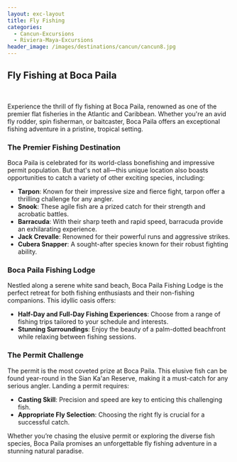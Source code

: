 ```yaml
---
layout: exc-layout
title: Fly Fishing 
categories:
  - Cancun-Excursions
  - Riviera-Maya-Excursions
header_image: /images/destinations/cancun/cancun8.jpg
---
```

## Fly Fishing at Boca Paila

&nbsp;

Experience the thrill of fly fishing at Boca Paila, renowned as one of the premier flat fisheries in the Atlantic and Caribbean. Whether you're an avid fly rodder, spin fisherman, or baitcaster, Boca Paila offers an exceptional fishing adventure in a pristine, tropical setting.

### The Premier Fishing Destination

Boca Paila is celebrated for its world-class bonefishing and impressive permit population. But that's not all—this unique location also boasts opportunities to catch a variety of other exciting species, including:

- **Tarpon**: Known for their impressive size and fierce fight, tarpon offer a thrilling challenge for any angler.
- **Snook**: These agile fish are a prized catch for their strength and acrobatic battles.
- **Barracuda**: With their sharp teeth and rapid speed, barracuda provide an exhilarating experience.
- **Jack Crevalle**: Renowned for their powerful runs and aggressive strikes.
- **Cubera Snapper**: A sought-after species known for their robust fighting ability.

### Boca Paila Fishing Lodge

Nestled along a serene white sand beach, Boca Paila Fishing Lodge is the perfect retreat for both fishing enthusiasts and their non-fishing companions. This idyllic oasis offers:

- **Half-Day and Full-Day Fishing Experiences**: Choose from a range of fishing trips tailored to your schedule and interests.
- **Stunning Surroundings**: Enjoy the beauty of a palm-dotted beachfront while relaxing between fishing sessions.

### The Permit Challenge

The permit is the most coveted prize at Boca Paila. This elusive fish can be found year-round in the Sian Ka'an Reserve, making it a must-catch for any serious angler. Landing a permit requires:

- **Casting Skill**: Precision and speed are key to enticing this challenging fish.
- **Appropriate Fly Selection**: Choosing the right fly is crucial for a successful catch.

Whether you’re chasing the elusive permit or exploring the diverse fish species, Boca Paila promises an unforgettable fly fishing adventure in a stunning natural paradise.
